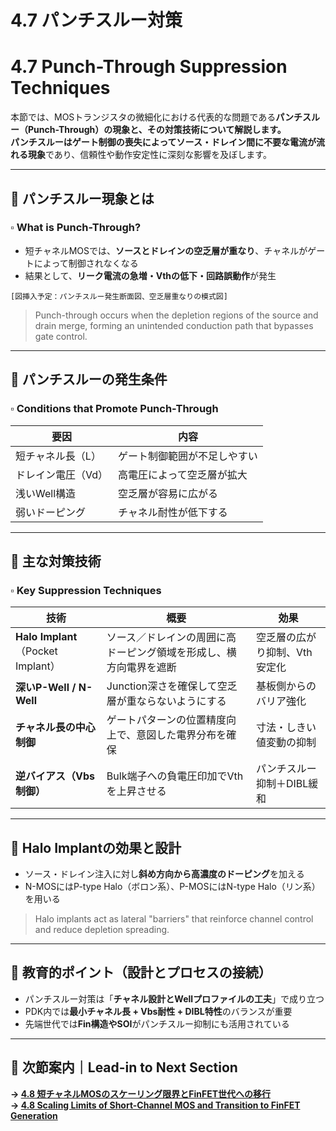# 4.7 パンチスルー対策  
# 4.7 Punch-Through Suppression Techniques

本節では、MOSトランジスタの微細化における代表的な問題である**パンチスルー（Punch-Through）**の現象と、その対策技術について解説します。  
パンチスルーは**ゲート制御の喪失によってソース・ドレイン間に不要な電流が流れる現象**であり、信頼性や動作安定性に深刻な影響を及ぼします。

---

## 🔹 パンチスルー現象とは  
### ▫️ What is Punch-Through?

- 短チャネルMOSでは、**ソースとドレインの空乏層が重なり**、チャネルがゲートによって制御されなくなる  
- 結果として、**リーク電流の急増・Vthの低下・回路誤動作**が発生

```
[図挿入予定：パンチスルー発生断面図、空乏層重なりの模式図]
```

> Punch-through occurs when the depletion regions of the source and drain merge, forming an unintended conduction path that bypasses gate control.

---

## 🔹 パンチスルーの発生条件  
### ▫️ Conditions that Promote Punch-Through

| 要因 | 内容 |
|------|------|
| 短チャネル長（L） | ゲート制御範囲が不足しやすい |
| ドレイン電圧（Vd） | 高電圧によって空乏層が拡大 |
| 浅いWell構造 | 空乏層が容易に広がる |
| 弱いドーピング | チャネル耐性が低下する |

---

## 🔹 主な対策技術  
### ▫️ Key Suppression Techniques

| 技術 | 概要 | 効果 |
|------|------|------|
| **Halo Implant**（Pocket Implant） | ソース／ドレインの周囲に高ドーピング領域を形成し、横方向電界を遮断 | 空乏層の広がり抑制、Vth安定化 |
| **深いP-Well / N-Well** | Junction深さを確保して空乏層が重ならないようにする | 基板側からのバリア強化 |
| **チャネル長の中心制御** | ゲートパターンの位置精度向上で、意図した電界分布を確保 | 寸法・しきい値変動の抑制 |
| **逆バイアス（Vbs制御）** | Bulk端子への負電圧印加でVthを上昇させる | パンチスルー抑制＋DIBL緩和 |

---

## 🔹 Halo Implantの効果と設計

- ソース・ドレイン注入に対し**斜め方向から高濃度のドーピング**を加える  
- N-MOSにはP-type Halo（ボロン系）、P-MOSにはN-type Halo（リン系）を用いる

> Halo implants act as lateral "barriers" that reinforce channel control and reduce depletion spreading.

---

## 🔹 教育的ポイント（設計とプロセスの接続）

- パンチスルー対策は「**チャネル設計とWellプロファイルの工夫**」で成り立つ  
- PDK内では**最小チャネル長 + Vbs耐性 + DIBL特性**のバランスが重要  
- 先端世代では**Fin構造やSOI**がパンチスルー抑制にも活用されている

---

## 🔸 次節案内｜Lead-in to Next Section  
**→ [4.8 短チャネルMOSのスケーリング限界とFinFET世代への移行](4.8_scaling_limits_and_finfet.md)**  
**→ [4.8 Scaling Limits of Short-Channel MOS and Transition to FinFET Generation](4.8_scaling_limits_and_finfet.md)**
